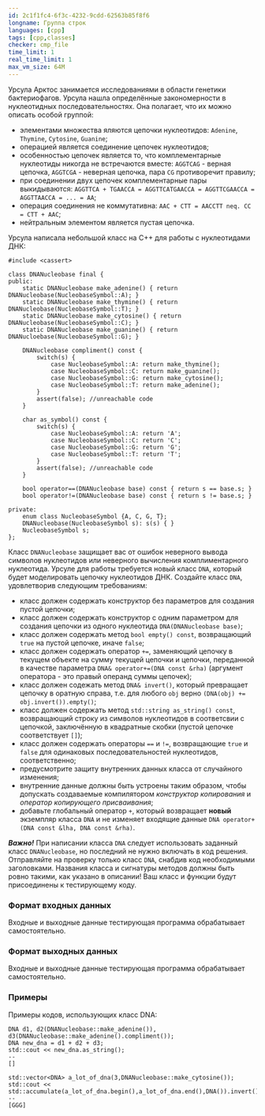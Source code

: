 ```yaml
---
id: 2c1f1fc4-6f3c-4232-9cdd-62563b85f8f6
longname: Группа строк
languages: [cpp]
tags: [cpp,classes]
checker: cmp_file
time_limit: 1
real_time_limit: 1
max_vm_size: 64M
---
```


Урсула Арктос занимается исследованиями в области генетики бактериофагов. Урсула нашла определённые закономерности в нуклеотидных последовательностях. Она полагает, что их можно описать особой группой:
- элементами множества яляются цепочки нуклеотидов: ``Adenine``, ``Thymine``, ``Cytosine``, ``Guanine``;
- операцией является соединение цепочек нуклеотидов;
- особенностью цепочек является то, что комплементарные нуклеотиды никогда не встречаются вместе: ``AGGTCAG`` - верная цепочка, ``AGGTCGA`` - неверная цепочка, пара ``CG`` противоречит правилу;
- при соединении двух цепочек комплементарные пары выкидываются: ``AGGTTCA + TGAACCA = AGGTTCATGAACCA = AGGTTCGAACCA = AGGTTAACCA = ... = AA``;
- операция соединения не коммутативна: ``AAC + CTT = AACCTT neq. CC = CTT + AAC``;
- нейтральным элементом является пустая цепочка.

Урсула написала небольшой класс на C++ для работы с нуклеотидами ДНК:
```
#include <cassert>

class DNANucleobase final {
public:
    static DNANucleobase make_adenine() { return DNANucleobase(NucleobaseSymbol::A); }
    static DNANucleobase make_thymine() { return DNANucleobase(NucleobaseSymbol::T); }
    static DNANucleobase make_cytosine() { return DNANucleobase(NucleobaseSymbol::C); }
    static DNANucleobase make_guanine() { return DNANucloebase(NucleobaseSymbol::G); }

    DNANucleobase compliment() const {
        switch(s) {
            case NucleobaseSymbol::A: return make_thymine();
            case NucleobaseSymbol::C: return make_guanine();
            case NucleobaseSymbol::G: return make_cytosine();
            case NucleobaseSymbol::T: return make_adenine();
        }
        assert(false); //unreachable code
    }

    char as_symbol() const {
        switch(s) {
            case NucleobaseSymbol::A: return 'A';
            case NucleobaseSymbol::C: return 'C';
            case NucleobaseSymbol::G: return 'G';
            case NucleobaseSymbol::T: return 'T';
        }
        assert(false); //unreachable code
    }

    bool operator==(DNANucleobase base) const { return s == base.s; }
    bool operator!=(DNANucleobase base) const { return s != base.s; }

private:
    enum class NucleobaseSymbol {A, C, G, T};
    DNANucleobase(NucleobaseSymbol s): s(s) { }
    NucleobaseSymbol s;
};
```

Класс ``DNANucleobase`` защищает вас от ошибок неверного вывода символов нуклеотидов или неверного вычисления комплиментарного нуклеотида. Урсуле для работы требуется новый класс ``DNA``, который будет моделировать цепочку нуклеотидов ДНК. Создайте класс ``DNA``, удовлетворив следующим требованиям:
- класс должен содержать конструктор без параметров для создания пустой цепочки;
- класс должен содержать конструктор с одним параметром для создания цепочки из одного нуклеотида ``DNA(DNANucleobase base)``;
- класс должен содержать метод ``bool empty() const``, возвращающий ``true`` на пустой цепочке, иначе ``false``;
- класс должен содержать оператор ``+=``, заменяющий цепочку в текущем объекте на сумму текущей цепочки и цепочки, переданной в качестве параметра ``DNA& operator+=(DNA const &rha)`` (аргумент оператора - это правый операнд суммы цепочек);
- класс должен содежать метод ``DNA& invert()``, который превращает цепочку в оратную справа, т.е. для любого ``obj`` верно ``(DNA(obj) += obj.invert()).empty()``;
- класс должен содержать метод ``std::string as_string() const``, возвращающий строку из символов нуклеотидов в соответсвии с цепочкой, заключённую в квадратные скобки (пустой цепочке соответствует ``[]``);
- класс должен содержать операторы ``==`` и ``!=``, возвращающие ``true`` и ``false`` для одинаковых последовательностей нуклеотидов, соответственно;
- предусмотрите защиту внутренних данных класса от случайного изменения;
- внутренние данные должны быть устроены таким образом, чтобы допускать создаваемые компилятором *конструктор копирования* и *оператор копирующего присваивания*;
- добавьте глобальный оператор ``+``, который возвращает **новый** экземпляр класса ``DNA`` и не изменяет входящие данные ``DNA operator+(DNA const &lha, DNA const &rha)``.

***Важно!*** При написании класса ``DNA`` следует использовать заданный класс ``DNANucleobase``, но последний не нужно включать в код решения. Отправляйте на проверку только класс ``DNA``, снабдив код необходимыми заголовками. Названия класса и сигнатуры методов должны быть ровно такими, как указано в описании! Ваш класс и функции будут присоединены к тестирующему коду.

### Формат входных данных

Входные и выходные данные тестирующая программа обрабатывает самостоятельно.

### Формат выходных данных

Входные и выходные данные тестирующая программа обрабатывает самостоятельно.

### Примеры

Примеры кодов, использующих класс DNA:
```
DNA d1, d2(DNANucleobase::make_adenine()), d3(DNANucleobase::make_adenine().compliment());
DNA new_dna = d1 + d2 + d3;
std::cout << new_dna.as_string();
--
[]
```

```
std::vector<DNA> a_lot_of_dna(3,DNANucleobase::make_cytosine());
std::cout << std::accumulate(a_lot_of_dna.begin(),a_lot_of_dna.end(),DNA()).invert().as_string(); 
--
[GGG]
```
